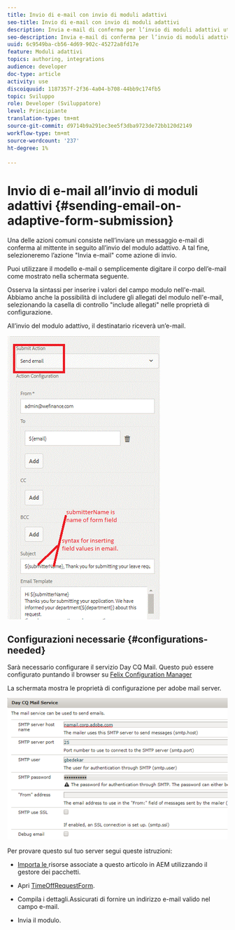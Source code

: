 ```yaml
---
title: Invio di e-mail con invio di moduli adattivi
seo-title: Invio di e-mail con invio di moduli adattivi
description: Invia e-mail di conferma per l’invio di moduli adattivi utilizzando il componente Invia e-mail
seo-description: Invia e-mail di conferma per l’invio di moduli adattivi utilizzando il componente Invia e-mail
uuid: 6c9549ba-cb56-4d69-902c-45272a8fd17e
feature: Moduli adattivi
topics: authoring, integrations
audience: developer
doc-type: article
activity: use
discoiquuid: 1187357f-2f36-4a04-b708-44bb9c174fb5
topic: Sviluppo
role: Developer (Sviluppatore)
level: Principiante
translation-type: tm+mt
source-git-commit: d9714b9a291ec3ee5f3dba9723de72bb120d2149
workflow-type: tm+mt
source-wordcount: '237'
ht-degree: 1%

---
```



# Invio di e-mail all’invio di moduli adattivi {#sending-email-on-adaptive-form-submission}

Una delle azioni comuni consiste nell’inviare un messaggio e-mail di conferma al mittente in seguito all’invio del modulo adattivo. A tal fine, selezioneremo l’azione &quot;Invia e-mail&quot; come azione di invio.

Puoi utilizzare il modello e-mail o semplicemente digitare il corpo dell’e-mail come mostrato nella schermata seguente.

Osserva la sintassi per inserire i valori del campo modulo nell&#39;e-mail. Abbiamo anche la possibilità di includere gli allegati del modulo nell&#39;e-mail, selezionando la casella di controllo &quot;include allegati&quot; nelle proprietà di configurazione.

All’invio del modulo adattivo, il destinatario riceverà un’e-mail.

![InviaE-mail](assets/sendemailaction.gif)

## Configurazioni necessarie {#configurations-needed}

Sarà necessario configurare il servizio Day CQ Mail. Questo può essere configurato puntando il browser su [Felix Configuration Manager](http://localhost:4502/system/console/configMgr)

La schermata mostra le proprietà di configurazione per adobe mail server.

![mailservice](assets/mailservice.png)

Per provare questo sul tuo server segui queste istruzioni:

* [Importa le ](assets/timeoffrequest.zip) risorse associate a questo articolo in AEM utilizzando il gestore dei pacchetti.

* Apri [TimeOffRequestForm](http://localhost:4502/content/dam/formsanddocuments/helpx/timeoffrequestform/jcr:content?wcmmode=disabled).

* Compila i dettagli.Assicurati di fornire un indirizzo e-mail valido nel campo e-mail.

* Invia il modulo.

